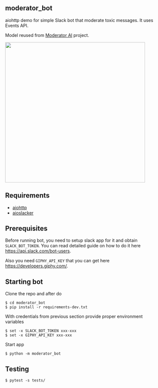## moderator_bot

aiohttp demo for simple Slack bot that moderate toxic messages.
It uses Events API.

Model reused from [Moderator AI](https://github.com/aio-libs/aiohttp-demos/tree/master/demos/moderator) project.

<img src="demos/moderator_bot/static/example.gif" width="450px"/>

## Requirements
 - [aiohttp](https://github.com/aio-libs/aiohttp)
 - [aioslacker](https://github.com/aio-libs/aioslacker)


## Prerequisites
Before running bot, you need to setup slack app for it and obtain `SLACK_BOT_TOKEN`. You can read detailed guide on how to do it here https://api.slack.com/bot-users.

Also you need `GIPHY_API_KEY` that you can get here https://developers.giphy.com/.

## Starting bot
Clone the repo and after do

```shell
$ cd moderator_bot
$ pip install -r requirements-dev.txt
```
With credentials from previous section provide proper environment variables

```shell
$ set -x SLACK_BOT_TOKEN xxx-xxx
$ set -x GIPHY_API_KEY xxx-xxx
```

Start app
```shell
$ python -m moderator_bot
```

## Testing
```shell
$ pytest -s tests/
```
